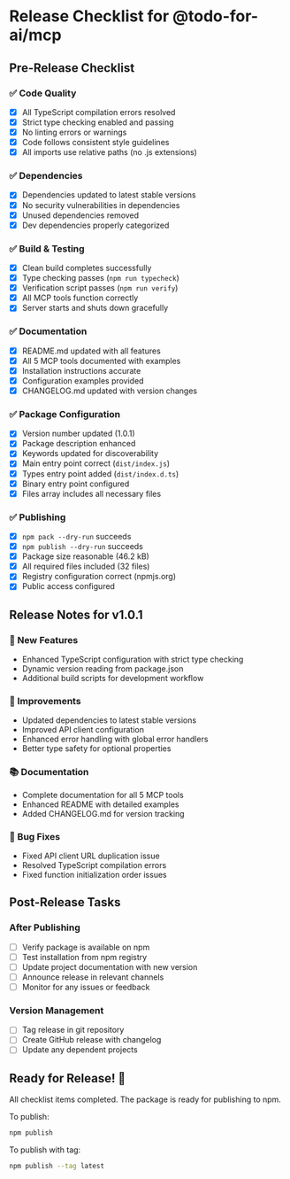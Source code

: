 # Release Checklist for @todo-for-ai/mcp

## Pre-Release Checklist

### ✅ Code Quality
- [x] All TypeScript compilation errors resolved
- [x] Strict type checking enabled and passing
- [x] No linting errors or warnings
- [x] Code follows consistent style guidelines
- [x] All imports use relative paths (no .js extensions)

### ✅ Dependencies
- [x] Dependencies updated to latest stable versions
- [x] No security vulnerabilities in dependencies
- [x] Unused dependencies removed
- [x] Dev dependencies properly categorized

### ✅ Build & Testing
- [x] Clean build completes successfully
- [x] Type checking passes (`npm run typecheck`)
- [x] Verification script passes (`npm run verify`)
- [x] All MCP tools function correctly
- [x] Server starts and shuts down gracefully

### ✅ Documentation
- [x] README.md updated with all features
- [x] All 5 MCP tools documented with examples
- [x] Installation instructions accurate
- [x] Configuration examples provided
- [x] CHANGELOG.md updated with version changes

### ✅ Package Configuration
- [x] Version number updated (1.0.1)
- [x] Package description enhanced
- [x] Keywords updated for discoverability
- [x] Main entry point correct (`dist/index.js`)
- [x] Types entry point added (`dist/index.d.ts`)
- [x] Binary entry point configured
- [x] Files array includes all necessary files

### ✅ Publishing
- [x] `npm pack --dry-run` succeeds
- [x] `npm publish --dry-run` succeeds
- [x] Package size reasonable (46.2 kB)
- [x] All required files included (32 files)
- [x] Registry configuration correct (npmjs.org)
- [x] Public access configured

## Release Notes for v1.0.1

### 🚀 New Features
- Enhanced TypeScript configuration with strict type checking
- Dynamic version reading from package.json
- Additional build scripts for development workflow

### 🔧 Improvements
- Updated dependencies to latest stable versions
- Improved API client configuration
- Enhanced error handling with global error handlers
- Better type safety for optional properties

### 📚 Documentation
- Complete documentation for all 5 MCP tools
- Enhanced README with detailed examples
- Added CHANGELOG.md for version tracking

### 🐛 Bug Fixes
- Fixed API client URL duplication issue
- Resolved TypeScript compilation errors
- Fixed function initialization order issues

## Post-Release Tasks

### After Publishing
- [ ] Verify package is available on npm
- [ ] Test installation from npm registry
- [ ] Update project documentation with new version
- [ ] Announce release in relevant channels
- [ ] Monitor for any issues or feedback

### Version Management
- [ ] Tag release in git repository
- [ ] Create GitHub release with changelog
- [ ] Update any dependent projects

## Ready for Release! 🎉

All checklist items completed. The package is ready for publishing to npm.

To publish:
```bash
npm publish
```

To publish with tag:
```bash
npm publish --tag latest
```
